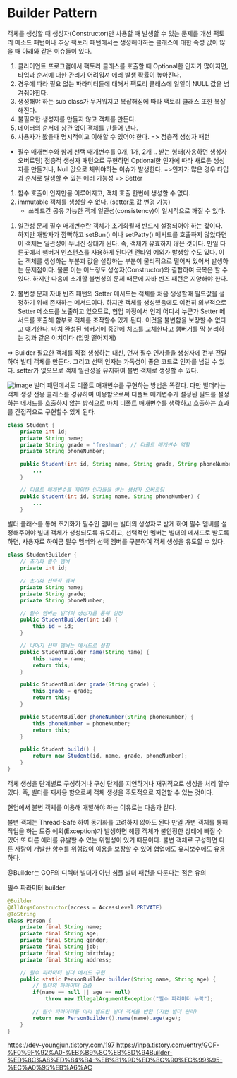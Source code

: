 # Builder Pattern

객체를 생성할 때 생성자(Constructor)만 사용할 때 발생할 수 있는 문제를 개선
팩토리 메소드 패턴이나 추상 팩토리 패턴에서는 생성해야하는 클래스에 대한 속성 값이 많을 때 아래와 같은 이슈들이 있다.

1. 클라이언트 프로그램에서 팩토리 클래스를 호출할 때 Optional한 인자가 많아지면, 타입과 순서에 대한 관리가 어려워져 에러 발생 확률이 높아진다.
2. 경우에 따라 필요 없는 파라미터들에 대해서 팩토리 클래스에 일일이 NULL 값을 넘겨줘야한다.
3. 생성해야 하는 sub class가 무거워지고 복잡해짐에 따라 팩토리 클래스 또한 복잡해진다.
4. 불필요한 생성자를 만들지 않고 객체를 만든다.
5. 데이터의 순서에 상관 없이 객체를 만들어 낸다.
6. 사용자가 봤을때 명시적이고 이해할 수 있어야 한다.
   => 점층적 생성자 패턴

- 필수 매개변수와 함께 선택 매개변수를 0개, 1개, 2개 .. 받는 형태(사용하던 생성자 오버로딩)
  점층적 생성자 패턴으로 구현하면 Optional한 인자에 따라 새로운 생성자를 만들거나, Null 값으로 채워야하는 이슈가 발생한다. =>인자가 많은 경우 타입과 순서로 발생할 수 있는 에러 가능성
  => Setter

1. 함수 호출이 인자만큼 이루어지고, 객체 호출 한번에 생성할 수 없다.
2. immutable 객체를 생성할 수 없다. (setter로 값 변경 가능)
   - 쓰레드간 공유 가능한 객체 일관성(consistency)이 일시적으로 깨질 수 있다.

1) 일관성 문제
   필수 매개변수란 객체가 초기화될때 반드시 설정되어야 하는 값이다. 하지만 개발자가 깜빡하고 setBun() 이나 setPatty() 메서드를 호출하지 않았다면 이 객체는 일관성이 무너진 상태가 된다. 즉, 객체가 유효하지 않은 것이다. 만일 다른곳에서 햄버거 인스턴스를 사용하게 된다면 런타임 예외가 발생할 수도 있다.
   이는 객체를 생성하는 부분과 값을 설정하는 부분이 물리적으로 떨어져 있어서 발생하는 문제점이다. 물론 이는 어느정도 생성자(Constructor)와 결합하여 극복은 할 수 있다. 하지만 다음에 소개할 불변성의 문제 때문에 자바 빈즈 패턴은 지양해야 한다.

2) 불변성 문제
   자바 빈즈 패턴의 Setter 메서드는 객체를 처음 생성할때 필드값을 설정하기 위해 존재하는 메서드이다. 하지만 객체를 생성했음에도 여전히 외부적으로 Setter 메소드를 노출하고 있으므로, 협업 과정에서 언제 어디서 누군가 Setter 메서드를 호출해 함부로 객체를 조작할수 있게 된다. 이것을 불변함을 보장할 수 없다고 얘기한다.
   마치 완성된 햄버거에 중간에 치즈를 교체한다고 햄버거를 막 분리하는 것과 같은 이치이다 (입맛 떨어지게)

=> Builder
필요한 객체를 직접 생성하는 대신, 먼저 필수 인자들을 생성자에 전부 전달하여 빌더 객체를 만든다.
그리고 선택 인자는 가독성이 좋은 코드로 인자를 넘길 수 있다.
setter가 없으므로 객체 일관성을 유지하여 불변 객체로 생성할 수 있다.

![image](https://github.com/suzieep/TIL/assets/61377122/3ab364d3-124c-409d-813f-0a53a1631a88)
빌더 패턴에서도 디폴트 매개변수를 구현하는 방법은 똑같다. 다만 빌더라는 객체 생성 전용 클래스를 경유하여 이용함으로써 디폴트 매개변수가 설정된 필드를 설정하는 메서드를 호출하지 않는 방식으로 마치 디폴트 매개변수를 생략하고 호출하는 효과를 간접적으로 구현할수 있게 된다.

```java
class Student {
    private int id;
    private String name;
    private String grade = "freshman"; // 디폴트 매개변수 역할
    private String phoneNumber;

    public Student(int id, String name, String grade, String phoneNumber) {
        ...
    }

    // 디폴트 매개변수를 제외한 인자들을 받는 생성자 오버로딩
    public Student(int id, String name, String phoneNumber) {
        ...
    }

```

빌더 클래스를 통해 초기화가 필수인 멤버는 빌더의 생성자로 받게 하여 필수 멤버를 설정해주어야 빌더 객체가 생성되도록 유도하고, 선택적인 멤버는 빌더의 메서드로 받도록 하면, 사용자로 하여금 필수 멤버와 선택 멤버를 구분하여 객체 생성을 유도할 수 있다.

```java
class StudentBuilder {
    // 초기화 필수 멤버
    private int id;

    // 초기화 선택적 멤버
    private String name;
    private String grade;
    private String phoneNumber;

    // 필수 멤버는 빌더의 생성자를 통해 설정
    public StudentBuilder(int id) {
        this.id = id;
    }

    // 나머지 선택 멤버는 메서드로 설정
    public StudentBuilder name(String name) {
        this.name = name;
        return this;
    }

    public StudentBuilder grade(String grade) {
        this.grade = grade;
        return this;
    }

    public StudentBuilder phoneNumber(String phoneNumber) {
        this.phoneNumber = phoneNumber;
        return this;
    }

    public Student build() {
        return new Student(id, name, grade, phoneNumber);
    }
}
```

객체 생성을 단계별로 구성하거나 구성 단계를 지연하거나 재귀적으로 생성을 처리 할수 있다. 즉, 빌더를 재사용 함으로써 객체 생성을 주도적으로 지연할 수 있는 것이다.

현업에서 불변 객체를 이용해 개발해야 하는 이유로는 다음과 같다.

불변 객체는 Thread-Safe 하여 동기화를 고려하지 않아도 된다
만일 가변 객체를 통해 작업을 하는 도중 예외(Exception)가 발생하면 해당 객체가 불안정한 상태에 빠질 수 있어 또 다른 에러를 유발할 수 있는 위험성이 있기 때문이다.
불변 객체로 구성하면 다른 사람이 개발한 함수를 위험없이 이용을 보장할 수 있어 협업에도 유지보수에도 유용하다.

@Builder는 GOF의 디렉터 빌더가 아닌 심플 빌더 패턴을 다룬다는 점은 유의

필수 파라미터 builder

```java
@Builder
@AllArgsConstructor(access = AccessLevel.PRIVATE)
@ToString
class Person {
    private final String name;
    private final String age;
    private final String gender;
    private final String job;
    private final String birthday;
    private final String address;

    // 필수 파라미터 빌더 메서드 구현
    public static PersonBuilder builder(String name, String age) {
        // 빌더의 파라미터 검증
        if(name == null || age == null)
            throw new IllegalArgumentException("필수 파라미터 누락");

        // 필수 파라미터를 미리 빌드한 빌더 객체를 반환 (지연 빌더 원리)
        return new PersonBuilder().name(name).age(age);
    }
}

```

https://dev-youngjun.tistory.com/197
https://inpa.tistory.com/entry/GOF-%F0%9F%92%A0-%EB%B9%8C%EB%8D%94Builder-%ED%8C%A8%ED%84%B4-%EB%81%9D%ED%8C%90%EC%99%95-%EC%A0%95%EB%A6%AC
